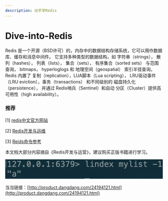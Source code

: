 ```yaml
---
description: 动手学Redis
---
```


# Dive-into-Redis

Redis 是一个开源（BSD许可）的，内存中的数据结构存储系统，它可以用作数据库、缓存和消息中间件。 它支持多种类型的数据结构，如 字符串（strings）， 散列（hashes）， 列表（lists）， 集合（sets）， 有序集合（sorted sets） 与范围查询， bitmaps， hyperloglogs 和 地理空间（geospatial） 索引半径查询。 Redis 内置了 复制（replication），LUA脚本（Lua scripting）， LRU驱动事件（LRU eviction），事务（transactions） 和不同级别的 磁盘持久化（persistence）， 并通过 Redis哨兵（Sentinel）和自动 分区（Cluster）提供高可用性（high availability）。

### 推荐

\[1\] [redis中文官方网站](http://www.redis.cn/)

\[2\] [Redis开发与运维](https://book.douban.com/subject/26971561/)

\[3\] [Reids命令参考](http://doc.redisfans.com/)

本文档大部分内容摘自《Redis开发与运营》，建议购买正版书籍进行学习。

![](.gitbook/assets/image%20%2876%29.png)

当当链接：[http://product.dangdang.com/24194121.html](http://product.dangdang.com/24194121.html)

